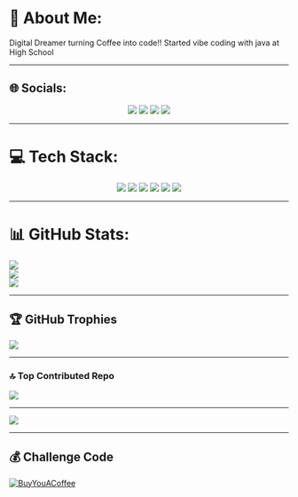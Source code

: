 # 💫 About Me:
Digital Dreamer turning Coffee into code!!
Started vibe coding with java at High School

---

## 🌐 Socials:
<p align="center">
  <a href="https://facebook.com/Abel Chomunodisa"><img src="https://img.shields.io/badge/Facebook-%231877F2.svg?logo=Facebook&logoColor=white" /></a>
  <a href="https://instagram.com/chomunodisaa68"><img src="https://img.shields.io/badge/Instagram-%23E4405F.svg?logo=Instagram&logoColor=white" /></a>
  <a href="https://twitch.com/Chomunodisaa68"><img src="https://img.shields.io/badge/Twitch-%239146FF.svg?logo=Twitch&logoColor=white" /></a>
  <a href="https://twitter.com/chomunodisaa68"><img src="https://img.shields.io/badge/Twitter-%231DA1F2.svg?logo=Twitter&logoColor=white" /></a>
</p>

---

# 💻 Tech Stack:
<p align="center">
  <img src="https://img.shields.io/badge/react-%2320232a.svg?style=for-the-badge&logo=react&logoColor=%2361DAFB" />
  <img src="https://img.shields.io/badge/react_native-%2320232a.svg?style=for-the-badge&logo=react&logoColor=%2361DAFB" />
  <img src="https://img.shields.io/badge/c-%2300599C.svg?style=for-the-badge&logo=c&logoColor=white" />
  <img src="https://img.shields.io/badge/django-%23092E20.svg?style=for-the-badge&logo=django&logoColor=white" />
  <img src="https://img.shields.io/badge/javascript-%23323330.svg?style=for-the-badge&logo=javascript&logoColor=%23F7DF1E" />
  <img src="https://img.shields.io/badge/Next-black?style=for-the-badge&logo=next.js&logoColor=white" />
</p>

---

# 📊 GitHub Stats:
![](https://github-readme-stats.vercel.app/api?username=Sparta503&theme=dark&hide_border=false&include_all_commits=true&count_private=true)<br/>
![](https://nirzak-streak-stats.vercel.app/?user=Sparta503&theme=dark&hide_border=false)<br/>
![](https://github-readme-stats.vercel.app/api/top-langs/?username=Sparta503&theme=dark&hide_border=false&include_all_commits=true&count_private=true&layout=compact)

---

## 🏆 GitHub Trophies
![](https://github-profile-trophy.vercel.app/?username=Sparta503&theme=radical&no-frame=false&no-bg=true&margin-w=4)

---

### 🔝 Top Contributed Repo
![](https://github-contributor-stats.vercel.app/api?username=Sparta503&limit=5&theme=dark&combine_all_yearly_contributions=true)

---

[![](https://visitcount.itsvg.in/api?id=Sparta503&icon=0&color=0)](https://visitcount.itsvg.in)

---

## 💰 Challenge Code
[![BuyYouACoffee](https://img.shields.io/badge/Buy%20Me%20a%20Coffee-ffdd00?style=for-the-badge&logo=buy-you-a-coffee&logoColor=black)](https://buyyouacoffee.com/Sparta503)

<!-- Proudly created with GPRM ( https://gprm.itsvg.in ) -->
